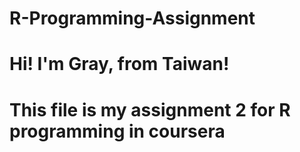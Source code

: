 # R-Programming-Assignment
# Hi! I'm Gray, from Taiwan!
# This file is my assignment 2 for R programming in coursera
